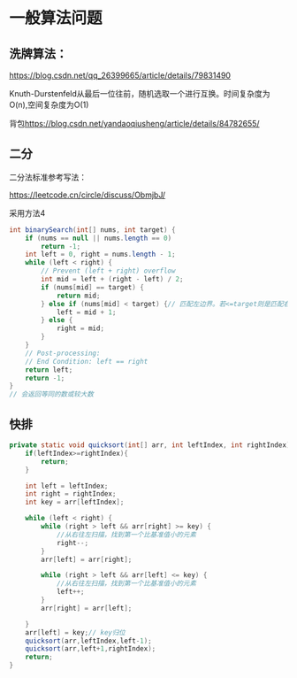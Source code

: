 # 一般算法问题



## 洗牌算法：

<https://blog.csdn.net/qq_26399665/article/details/79831490>

Knuth-Durstenfeld从最后一位往前，随机选取一个进行互换。时间复杂度为O(n),空间复杂度为O(1)

背包<https://blog.csdn.net/yandaoqiusheng/article/details/84782655/>



## 二分

二分法标准参考写法：

https://leetcode.cn/circle/discuss/ObmjbJ/

采用方法4

```java
int binarySearch(int[] nums, int target) {
    if (nums == null || nums.length == 0)
        return -1;
    int left = 0, right = nums.length - 1;
    while (left < right) {
        // Prevent (left + right) overflow
        int mid = left + (right - left) / 2;
        if (nums[mid] == target) {
            return mid;
        } else if (nums[mid] < target) {// 匹配左边界。若<=target则是匹配右边界
            left = mid + 1;
        } else {
            right = mid;
        }
    }
    // Post-processing:
    // End Condition: left == right
    return left;
    return -1;
}
// 会返回等同的数或较大数

```
## 快排

```java
private static void quicksort(int[] arr, int leftIndex, int rightIndex) {
    if(leftIndex>=rightIndex){
        return;
    }

    int left = leftIndex;
    int right = rightIndex;
    int key = arr[leftIndex];

    while (left < right) {
        while (right > left && arr[right] >= key) {
            //从右往左扫描，找到第一个比基准值小的元素
            right--;
        }
        arr[left] = arr[right];

        while (right > left && arr[left] <= key) {
            //从右往左扫描，找到第一个比基准值小的元素
            left++;
        }
        arr[right] = arr[left];

    }
    arr[left] = key;// key归位
    quicksort(arr,leftIndex,left-1);
    quicksort(arr,left+1,rightIndex);
    return;
}
```
